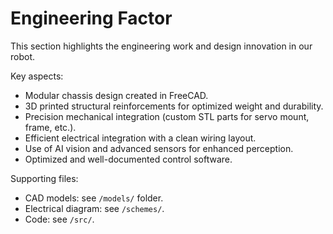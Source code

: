 # Engineering Factor

This section highlights the engineering work and design innovation in our robot.

Key aspects:

- Modular chassis design created in FreeCAD.
- 3D printed structural reinforcements for optimized weight and durability.
- Precision mechanical integration (custom STL parts for servo mount, frame, etc.).
- Efficient electrical integration with a clean wiring layout.
- Use of AI vision and advanced sensors for enhanced perception.
- Optimized and well-documented control software.

Supporting files:
- CAD models: see `/models/` folder.
- Electrical diagram: see `/schemes/`.
- Code: see `/src/`.
